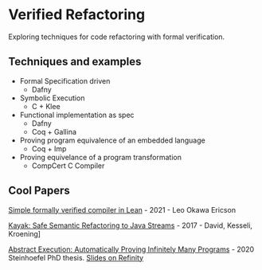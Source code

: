 # Verified Refactoring
Exploring techniques for code refactoring with formal verification.

## Techniques and examples
* Formal Specification driven
  * Dafny
* Symbolic Execution
  * C + Klee
* Functional implementation as spec
  * Dafny
  * Coq + Gallina
* Proving program equivalence of an embedded language
  * Coq + Imp
* Proving equivelance of a program transformation
  * CompCert C Compiler

## Cool Papers
[Simple formally verified compiler
in Lean](https://uu.diva-portal.org/smash/get/diva2:1613286/FULLTEXT01.pdf) - 2021 - Leo Okawa Ericson

[Kayak: Safe Semantic Refactoring to Java Streams](https://arxiv.org/pdf/1712.07388) - 2017 - David, Kesseli, Kroening]

[Abstract Execution: Automatically Proving Infinitely Many Programs](https://www.dominic-steinhoefel.de/publication/steinhoefel-20-2) - 2020 Steinhoefel PhD thesis. [Slides on Refinity](https://www.dominic-steinhoefel.de/talk/how-to-prove-the-correctness-of-refactoring-rules/how-to-prove-the-correctness-of-refactoring-rules.pdf)

